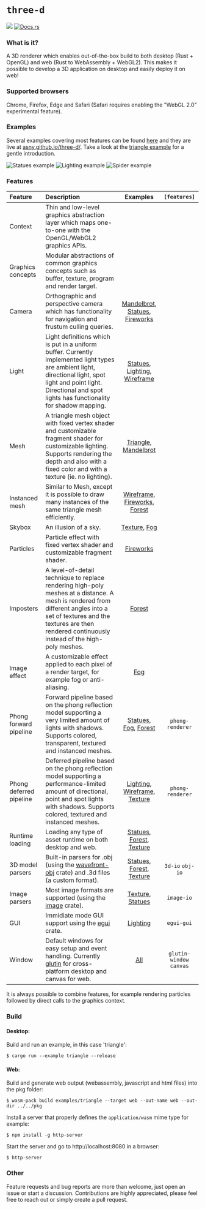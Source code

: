 # `three-d`

[![](http://meritbadge.herokuapp.com/three-d)](https://crates.io/crates/three-d)
[![Docs.rs](https://docs.rs/three-d/badge.svg)](https://docs.rs/three-d)

### What is it?

A 3D renderer which enables out-of-the-box build to both desktop (Rust + OpenGL) and web 
(Rust to WebAssembly + WebGL2).
This makes it possible to develop a 3D application on desktop and easily deploy it on web!

### Supported browsers

Chrome, Firefox, Edge and Safari (Safari requires enabling the "WebGL 2.0" experimental feature).

### Examples

Several examples covering most features can be found [here](https://github.com/asny/three-d/tree/0.5/examples) and they are live at [asny.github.io/three-d/](https://asny.github.io/three-d/). 
Take a look at the [triangle example](https://github.com/asny/three-d/blob/0.5/examples/triangle/main.rs) for a gentle introduction.

![Statues example](https://asny.github.io/three-d/statues.png)
![Lighting example](https://asny.github.io/three-d/lighting.png)
![Spider example](https://asny.github.io/three-d/spider.png)

### Features

Feature | Description | Examples | `[features]`
:--- |:---| :---: | :---:
Context | Thin and low-level graphics abstraction layer which maps one-to-one with the OpenGL/WebGL2 graphics APIs. |  |
Graphics concepts | Modular abstractions of common graphics concepts such as buffer, texture, program and render target. |
Camera | Orthographic and perspective camera which has functionality for navigation and frustum culling queries.  | [Mandelbrot], [Statues], [Fireworks]
Light | Light definitions which is put in a uniform buffer. Currently implemented light types are ambient light, directional light, spot light and point light. Directional and spot lights has functionality for shadow mapping. | [Statues], [Lighting], [Wireframe]
Mesh | A triangle mesh object with fixed vertex shader and customizable fragment shader for customizable lighting. Supports rendering the depth and also with a fixed color and with a texture (ie. no lighting). |  [Triangle], [Mandelbrot]
Instanced mesh | Similar to Mesh, except it is possible to draw many instances of the same triangle mesh efficiently. | [Wireframe], [Fireworks], [Forest]
Skybox | An illusion of a sky. | [Texture], [Fog]
Particles | Particle effect with fixed vertex shader and customizable fragment shader. | [Fireworks]
Imposters | A level-of-detail technique to replace rendering high-poly meshes at a distance. A mesh is rendered from different angles into a set of textures and the textures are then rendered continuously instead of the high-poly meshes. | [Forest]
Image effect | A customizable effect applied to each pixel of a render target, for example fog or anti-aliasing. | [Fog]
Phong forward pipeline | Forward pipeline based on the phong reflection model supporting a very limited amount of lights with shadows. Supports colored, transparent, textured and instanced meshes. | [Statues], [Fog], [Forest] | `phong-renderer`
Phong deferred pipeline | Deferred pipeline based on the phong reflection model supporting a performance-limited amount of directional, point and spot lights with shadows. Supports colored, textured and instanced meshes. | [Lighting], [Wireframe], [Texture] | `phong-renderer`
Runtime loading | Loading any type of asset runtime on both desktop and web. | [Statues], [Forest], [Texture]
3D model parsers | Built-in parsers for .obj (using the [wavefront-obj](https://crates.io/crates/wavefront_obj/main.rs) crate) and .3d files (a custom format). | [Statues], [Forest], [Texture] | `3d-io` `obj-io`
Image parsers | Most image formats are supported (using the [image](https://crates.io/crates/image/main.rs) crate). | [Texture], [Statues] | `image-io`
GUI | Immidiate mode GUI support using the [egui](https://crates.io/crates/egui) crate. | [Lighting] | `egui-gui`
Window | Default windows for easy setup and event handling. Currently [glutin](https://crates.io/crates/glutin/main.rs) for cross-platform desktop and canvas for web. | [All] | `glutin-window` `canvas` 

It is always possible to combine features, for example rendering particles followed by direct calls to the graphics context.

### Build

#### Desktop: 
Build and run an example, in this case 'triangle':
```console
$ cargo run --example triangle --release
``` 
#### Web: 
Build and generate web output (webassembly, javascript and html files) into the pkg folder:
```console
$ wasm-pack build examples/triangle --target web --out-name web --out-dir ../../pkg
``` 
Install a server that properly defines the `application/wasm` mime type for example:
```console
$ npm install -g http-server
``` 
Start the server and go to http://localhost:8080 in a browser:
```console
$ http-server
```

### Other
Feature requests and bug reports are more than welcome, just open an issue or start a discussion. Contributions are highly appreciated, please feel free to reach out or simply create a pull request.

[All]: https://github.com/asny/three-d/tree/0.5/examples/
[Lighting]: https://github.com/asny/three-d/tree/0.5/examples/lighting/main.rs
[Texture]: https://github.com/asny/three-d/tree/0.5/examples/texture/main.rs
[Fog]: https://github.com/asny/three-d/tree/0.5/examples/fog/main.rs
[Fireworks]: https://github.com/asny/three-d/tree/0.5/examples/fireworks/main.rs
[Statues]: https://github.com/asny/three-d/tree/0.5/examples/statues/main.rs
[Forest]: https://github.com/asny/three-d/tree/0.5/examples/forest/main.rs
[Triangle]: https://github.com/asny/three-d/tree/0.5/examples/triangle/main.rs
[Mandelbrot]: https://github.com/asny/three-d/tree/0.5/examples/mandelbrot/main.rs
[Wireframe]: https://github.com/asny/three-d/tree/0.5/examples/wireframe/main.rs